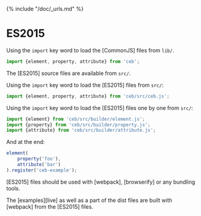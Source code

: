 {% include "/doc/_urls.md" %}
# ES2015

Using the `import` key word to load the [CommonJS] files from `lib/`.
```javascript
import {element, property, attribute} from 'ceb';
```

The [ES2015] source files are available from `src/`.

Using the `import` key word to load the [ES2015] files from `src/`:
```javascript
import {element, property, attribute} from 'ceb/src/ceb.js';
```

Using the `import` key word to load the [ES2015] files one by one from `src/`:
```javascript
import {element} from 'ceb/src/builder/element.js';
import {property} from 'ceb/src/builder/property.js';
import {attribute} from 'ceb/src/builder/attribute.js';
```

And at the end:
```javascript
element(
    property('foo'),
    attribute('bar')
).register('ceb-example');
```

[ES2015] files should be used with [webpack], [browserify] or any bundling tools.

The [examples][live] as well as a part of the dist files are built with [webpack] from the [ES2015] files.
